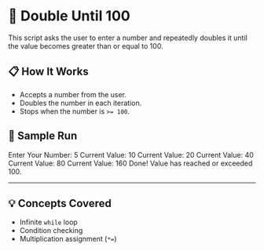 # 🔁 Double Until 100

This script asks the user to enter a number and repeatedly doubles it until the value becomes greater than or equal to 100.

## 📋 How It Works

- Accepts a number from the user.
- Doubles the number in each iteration.
- Stops when the number is `>= 100`.

## 🧾 Sample Run

Enter Your Number: 5
Current Value: 10
Current Value: 20
Current Value: 40
Current Value: 80
Current Value: 160
Done! Value has reached or exceeded 100.

---

## 💡 Concepts Covered

- Infinite `while` loop
- Condition checking
- Multiplication assignment (`*=`)
